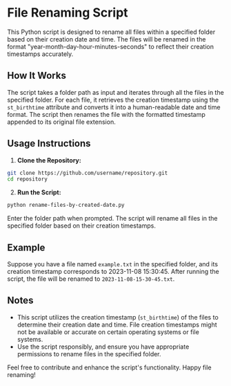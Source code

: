 # File Renaming Script

This Python script is designed to rename all files within a specified folder based on their creation date and time. The files will be renamed in the format "year-month-day-hour-minutes-seconds" to reflect their creation timestamps accurately.

## How It Works
The script takes a folder path as input and iterates through all the files in the specified folder. For each file, it retrieves the creation timestamp using the `st_birthtime` attribute and converts it into a human-readable date and time format. The script then renames the file with the formatted timestamp appended to its original file extension.

## Usage Instructions
1. **Clone the Repository:**

```bash
git clone https://github.com/username/repository.git
cd repository
```

2. **Run the Script:**

```bash
python rename-files-by-created-date.py
```


Enter the folder path when prompted. The script will rename all files in the specified folder based on their creation timestamps.

## Example
Suppose you have a file named `example.txt` in the specified folder, and its creation timestamp corresponds to 2023-11-08 15:30:45. After running the script, the file will be renamed to `2023-11-08-15-30-45.txt`.

## Notes
- This script utilizes the creation timestamp (`st_birthtime`) of the files to determine their creation date and time. File creation timestamps might not be available or accurate on certain operating systems or file systems.
- Use the script responsibly, and ensure you have appropriate permissions to rename files in the specified folder.

Feel free to contribute and enhance the script's functionality. Happy file renaming!
